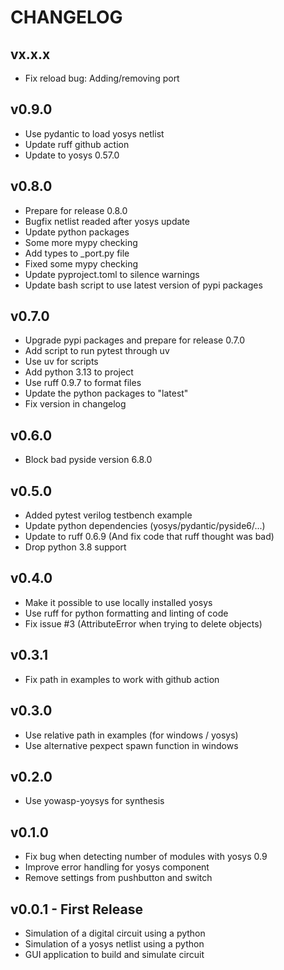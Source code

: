 # CHANGELOG

## vx.x.x
 - Fix reload bug: Adding/removing port

## v0.9.0
 - Use pydantic to load yosys netlist
 - Update ruff github action
 - Update to yosys 0.57.0

## v0.8.0
 - Prepare for release 0.8.0
 - Bugfix netlist readed after yosys update
 - Update python packages
 - Some more mypy checking
 - Add types to _port.py file
 - Fixed some mypy checking
 - Update pyproject.toml to silence warnings
 - Update bash script to use latest version of pypi packages

## v0.7.0
 - Upgrade pypi packages and prepare for release 0.7.0
 - Add script to run pytest through uv
 - Use uv for scripts
 - Add python 3.13 to project
 - Use ruff 0.9.7 to format files
 - Update the python packages to "latest"
 - Fix version in changelog

## v0.6.0
 - Block bad pyside version 6.8.0

## v0.5.0
 - Added pytest verilog testbench example
 - Update python dependencies (yosys/pydantic/pyside6/...)
 - Update to ruff 0.6.9 (And fix code that ruff thought was bad)
 - Drop python 3.8 support

## v0.4.0
 - Make it possible to use locally installed yosys
 - Use ruff for python formatting and linting of code
 - Fix issue #3 (AttributeError when trying to delete objects)

## v0.3.1
 - Fix path in examples to work with github action

## v0.3.0
 - Use relative path in examples (for windows / yosys)
 - Use alternative pexpect spawn function in windows

## v0.2.0
 - Use yowasp-yoysys for synthesis

## v0.1.0
 * Fix bug when detecting number of modules with yosys 0.9
 * Improve error handling for yosys component
 * Remove settings from pushbutton and switch

## v0.0.1 - First Release
 * Simulation of a digital circuit using a python
 * Simulation of a yosys netlist using a python
 * GUI application to build and simulate circuit
